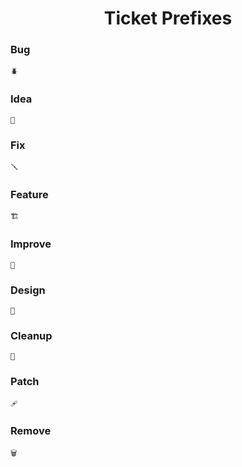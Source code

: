 
<div align = center>

# Ticket Prefixes

</div>

### Bug

```
🪲 
```

### Idea

```
💭 
```

### Fix

```
🪛 
```

### Feature

```
🏗 
```

### Improve

```
🔨 
```

### Design

```
🎨 
```

### Cleanup

```
🧹 
```

### Patch

```
🩹 
```

### Remove

```
🗑 
```

<br>
